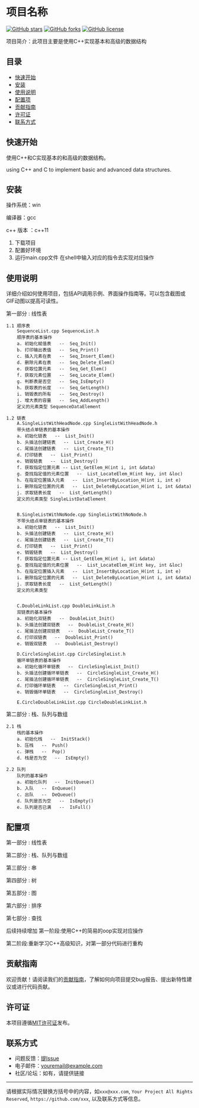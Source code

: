 # 项目名称

[![GitHub stars](https://img.shields.io/github/stars/Neuron-to-open/DatastructureAndVisiable?style=flat-square)](https://github.com/Neuron-to-open/DatastructureAndVisiable/stars)
[![GitHub forks](https://img.shields.io/github/forks/Neuron-to-open/DatastructureAndVisiable?style=flat-square)](https://github.com/yourusername/yourprojectname/network/members)
[![GitHub license](https://img.shields.io/github/license/Neuron-to-open/DatastructureAndVisiable?style=flat-square)](https://github.com/yourusername/yourprojectname/blob/master/LICENSE)

项目简介：此项目主要是使用C++实现基本和高级的数据结构

## 目录

- [快速开始](#快速开始)
- [安装](#安装)
- [使用说明](#使用说明)
- [配置项](#配置项)
- [贡献指南](#贡献指南)
- [许可证](#许可证)
- [联系方式](#联系方式)

## 快速开始

使用C++和C实现基本的和高级的数据结构。

using C++ and C to implement basic and advanced data structures.


## 安装

操作系统：win

编译器：gcc

c++ 版本 ：c++11

1. 下载项目
2. 配置好环境
3. 运行main.cpp文件 在shell中输入对应的指令去实现对应操作

## 使用说明

详细介绍如何使用项目，包括API调用示例、界面操作指南等。可以包含截图或GIF动图以提高可读性。

第一部分 : 线性表
    
    1.1 顺序表
        SequenceList.cpp SequenceList.h
        顺序表的基本操作
        a. 初始化赋值表   --  Seq_Init()
        b. 打印输出表值   --  Seq_Print()
        c. 插入元素在表   --  Seq_Insert_Elem()
        d. 删除元素在表   --  Seq_Delete_Elem()
        e. 获取位置元素   --  Seq_Get_Elem()
        f. 获取元素位置   --  Seq_Locate_Elem()
        g. 判断表是否空   --  Seq_IsEmpty()
        h. 获取表的长度   --  Seq_GetLength()
        i. 销毁表的所有   --  Seq_Destroy()
        j. 增大表的容量   --  Seq_AddLength()
        定义的元素类型 SequenceDataElement

    1.2 链表
        A.SingleListWithHeadNode.cpp SingleListWithHeadNode.h
        带头结点单链表的基本操作
        a. 初始化链表   --  List_Init()
        b. 头插法创建链表   --  List_Create_H() 
        c. 尾插法创建链表   --  List_Create_T()
        d. 打印链表   --  List_Print()
        e. 销毁链表   --  List_Destroy()
        f. 获取指定位置元素 -- List_GetElem_H(int i, int &data)      
        g. 查找指定值的元素位置   --  List_LocateElem_H(int key, int &loc)
        h. 在指定位置插入元素   --  List_InsertByLocation_H(int i, int e)      
        i. 删除指定位置的元素   --  List_DeleteByLocation_H(int i, int &data)
        j. 求取链表长度   --  List_GetLength()
        定义的元素类型 SingleListDataElement
        

        B.SingleListWithNoNode.cpp SingleListWithNoNode.h
        不带头结点单链表的基本操作
        a. 初始化链表   --  List_Init()
        b. 头插法创建链表   --  List_Create_H() 
        c. 尾插法创建链表   --  List_Create_T()
        d. 打印链表   --  List_Print()
        e. 销毁链表   --  List_Destroy()
        f. 获取指定位置元素 -- List_GetElem_H(int i, int &data)      
        g. 查找指定值的元素位置   --  List_LocateElem_H(int key, int &loc)
        h. 在指定位置插入元素   --  List_InsertByLocation_H(int i, int e)      
        i. 删除指定位置的元素   --  List_DeleteByLocation_H(int i, int &data)
        j. 求取链表长度   --  List_GetLength()
        定义的元素类型 
        

        C.DoubleLinkList.cpp DoubleLinkList.h
        双链表的基本操作
        a. 初始化双链表   --  DoubleList_Init()
        b. 头插法创建双链表   --  DoubleList_Create_H() 
        c. 尾插法创建双链表   --  DoubleList_Create_T()
        d. 打印双链表   --  DoubleList_Print()
        e. 销毁双链表   --  DoubleList_Destroy()

        D.CircleSingleList.cpp CircleSingleList.h
        循环单链表的基本操作
        a. 初始化循环单链表   --  CircleSingleList_Init()
        b. 头插法创建循环单链表   --  CircleSingleList_Create_H() 
        c. 尾插法创建循环单链表   --  CircleSingleList_Create_T()
        d. 打印循环单链表   --  CircleSingleList_Print()
        e. 销毁循环单链表   --  CircleSingleList_Destroy()

        E.CircleDoubleLinkList.cpp CircleDoubleLinkList.h

第二部分 : 栈、队列与数组

    2.1 栈
        栈的基本操作
        a. 初始化栈   --  InitStack()
        b. 压栈   --  Push()
        c. 弹栈   --  Pop()        
        d. 栈是否为空   --  IsEmpty()

    2.2 队列
        队列的基本操作
        a. 初始化队列   --  InitQueue()
        b. 入队   --  EnQueue()
        c. 出队   --  DeQueue()
        d. 队列是否为空   --  IsEmpty()
        e. 队列是否已满   --  IsFull()

## 配置项
第一部分 : 线性表

第二部分 : 栈、队列与数组

第三部分 : 串

第四部分 : 树

第五部分 : 图

第六部分 : 排序

第七部分 : 查找

后续持续增加
第一阶段:使用C++的简易的oop实现对应操作

第二阶段:重新学习C++高级知识，对第一部分代码进行重构

## 贡献指南

欢迎贡献！请阅读我们的[贡献指南](CONTRIBUTING.md)，了解如何向项目提交bug报告、提出新特性建议或进行代码贡献。

## 许可证

本项目遵循[MIT许可证](LICENSE)发布。

## 联系方式

- 问题反馈：[提Issue](https://github.com/Neuron-to-open/DatastructureAndVisiable/issues)
- 电子邮件：youremail@example.com
- 社区/论坛：如有，请提供链接

---

请根据实际情况替换方括号中的内容，如`xxx@xxx.com`, `Your Project All Rights Reserved`, `https://github.com/xxx`, 以及联系方式等信息。